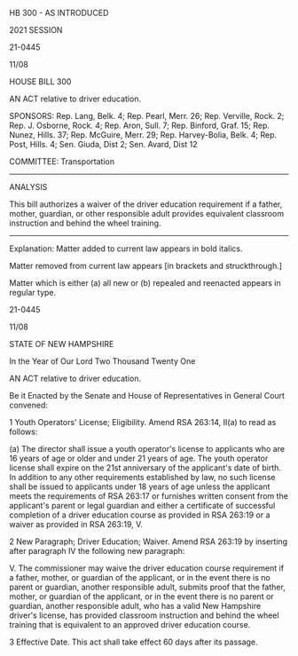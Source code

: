  HB 300 - AS INTRODUCED

 

 

2021 SESSION

 21-0445

 11/08

 

HOUSE BILL 300

 

AN ACT relative to driver education.

 

SPONSORS: Rep. Lang, Belk. 4; Rep. Pearl, Merr. 26; Rep. Verville, Rock. 2; Rep. J. Osborne, Rock. 4; Rep. Aron, Sull. 7; Rep. Binford, Graf. 15; Rep. Nunez, Hills. 37; Rep. McGuire, Merr. 29; Rep. Harvey-Bolia, Belk. 4; Rep. Post, Hills. 4; Sen. Giuda, Dist 2; Sen. Avard, Dist 12

 

COMMITTEE: Transportation

 

-----------------------------------------------------------------

 

ANALYSIS

 

 This bill authorizes a waiver of the driver education requirement if a father, mother, guardian, or other responsible adult provides equivalent classroom instruction and behind the wheel training.

 

- - - - - - - - - - - - - - - - - - - - - - - - - - - - - - - - - - - - - - - - - - - - - - - - - - - - - - - - - - - - - - - - - - - - - - - - - - - 

 

Explanation: Matter added to current law appears in bold italics.

 Matter removed from current law appears [in brackets and struckthrough.]

 Matter which is either (a) all new or (b) repealed and reenacted appears in regular type.

 21-0445

 11/08

 

STATE OF NEW HAMPSHIRE

 

In the Year of Our Lord Two Thousand Twenty One

 

AN ACT relative to driver education.

 

Be it Enacted by the Senate and House of Representatives in General Court convened:

 

 1 Youth Operators' License; Eligibility. Amend RSA 263:14, II(a) to read as follows:

 (a) The director shall issue a youth operator's license to applicants who are 16 years of age or older and under 21 years of age. The youth operator license shall expire on the 21st anniversary of the applicant's date of birth. In addition to any other requirements established by law, no such license shall be issued to applicants under 18 years of age unless the applicant meets the requirements of RSA 263:17 or furnishes written consent from the applicant's parent or legal guardian and either a certificate of successful completion of a driver education course as provided in RSA 263:19 or a waiver as provided in RSA 263:19, V.

 2 New Paragraph; Driver Education; Waiver. Amend RSA 263:19 by inserting after paragraph IV the following new paragraph:

 V. The commissioner may waive the driver education course requirement if a father, mother, or guardian of the applicant, or in the event there is no parent or guardian, another responsible adult, submits proof that the father, mother, or guardian of the applicant, or in the event there is no parent or guardian, another responsible adult, who has a valid New Hampshire driver's license, has provided classroom instruction and behind the wheel training that is equivalent to an approved driver education course.

 3 Effective Date. This act shall take effect 60 days after its passage.

